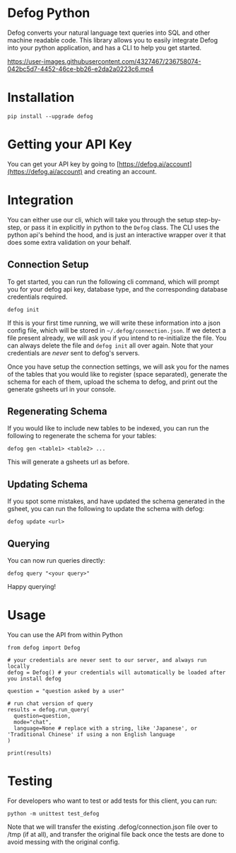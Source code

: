 # Defog Python
Defog converts your natural language text queries into SQL and other machine readable code. This library allows you to easily integrate Defog into your python application, and has a CLI to help you get started.

https://user-images.githubusercontent.com/4327467/236758074-042bc5d7-4452-46ce-bb26-e2da2a0223c6.mp4


# Installation
`pip install --upgrade defog`

# Getting your API Key
You can get your API key by going to [https://defog.ai/account](https://defog.ai/account) and creating an account.

# Integration

You can either use our cli, which will take you through the setup step-by-step, or pass it in explicitly in python to the `Defog` class. The CLI uses the python api's behind the hood, and is just an interactive wrapper over it that does some extra validation on your behalf.

## Connection Setup
To get started, you can run the following cli command, which will prompt you for your defog api key, database type, and the corresponding database credentials required.
```
defog init
```
If this is your first time running, we will write these information into a json config file, which will be stored in `~/.defog/connection.json`. If we detect a file present already, we will ask you if you intend to re-initialize the file. You can always delete the file and `defog init` all over again. Note that your credentials are _never_ sent to defog's servers.

Once you have setup the connection settings, we will ask you for the names of the tables that you would like to register (space separated), generate the schema for each of them, upload the schema to defog, and print out the generate gsheets url in your console. 

## Regenerating Schema

If you would like to include new tables to be indexed, you can run the following to regenerate the schema for your tables:
```
defog gen <table1> <table2> ...
```
This will generate a gsheets url as before.

## Updating Schema

If you spot some mistakes, and have updated the schema generated in the gsheet, you can run the following to update the schema with defog:
```
defog update <url>
```

## Querying

You can now run queries directly:
```
defog query "<your query>"
```
Happy querying!

# Usage

You can use the API from within Python

```
from defog import Defog

# your credentials are never sent to our server, and always run locally
defog = Defog() # your credentials will automatically be loaded after you install defog

question = "question asked by a user"

# run chat version of query
results = defog.run_query(
  question=question,
  mode="chat",
  language=None # replace with a string, like 'Japanese', or 'Traditional Chinese' if using a non English language
)

print(results)
```

# Testing

For developers who want to test or add tests for this client, you can run:
```
python -m unittest test_defog
```

Note that we will transfer the existing .defog/connection.json file over to /tmp (if at all), and transfer the original file back once the tests are done to avoid messing with the original config.
